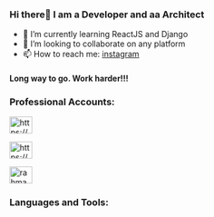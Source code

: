 ### Hi there👋 I am a Developer and aa Architect



- 🌱 I’m currently learning ReactJS and Django
- 👯 I’m looking to collaborate on any platform
- 📫 How to reach me: [instagram](https://www.instagram.com/rahman.coban/)

<h4 align="left">Long way to go. Work harder!!! </h4>

<h3 align="left">Professional Accounts:</h3>
<p align="left">
<a href="https://www.linkedin.com/in/rahmancoban/" target="blank"><img align="center" src="https://raw.githubusercontent.com/rahuldkjain/github-profile-readme-generator/master/src/images/icons/Social/linked-in-alt.svg" alt="https://www.linkedin.com/in/rahmancoban/" height="30" width="40" /></a>
  
<a href="https://stackoverflow.com/users/15547347/abdurrahman-%c3%a7oban" target="blank"><img align="center" src="https://raw.githubusercontent.com/rahuldkjain/github-profile-readme-generator/master/src/images/icons/Social/stack-overflow.svg" alt="https://stackoverflow.com/users/15547347/abdurrahman-%c3%a7oban" height="30" width="40" /></a>

<a href="https://www.hackerearth.com/rahmancoban" target="blank"><img align="center" src="https://raw.githubusercontent.com/rahuldkjain/github-profile-readme-generator/master/src/images/icons/Social/hackerearth.svg" alt="rahmancoban" height="30" width="40" /></a>
  
</p>

<h3 align="left">Languages and Tools:</h3>



